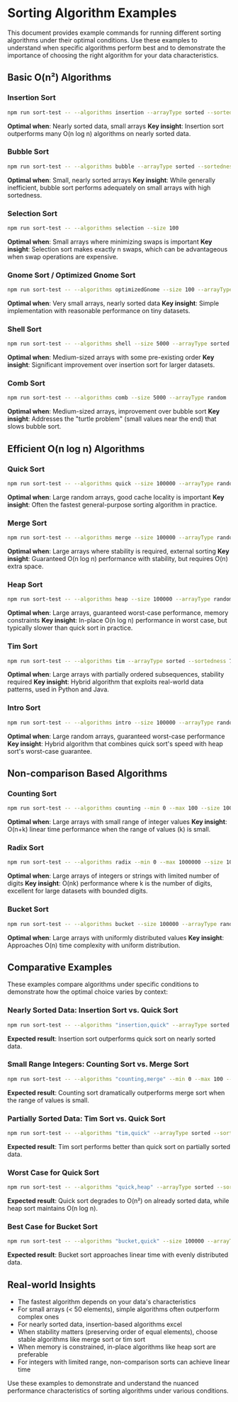 # Sorting Algorithm Examples

This document provides example commands for running different sorting algorithms under their optimal conditions. Use these examples to understand when specific algorithms perform best and to demonstrate the importance of choosing the right algorithm for your data characteristics.

## Basic O(n²) Algorithms

### Insertion Sort
```bash
npm run sort-test -- --algorithms insertion --arrayType sorted --sortedness 95 --size 10000
```
**Optimal when**: Nearly sorted data, small arrays
**Key insight**: Insertion sort outperforms many O(n log n) algorithms on nearly sorted data.

### Bubble Sort
```bash
npm run sort-test -- --algorithms bubble --arrayType sorted --sortedness 90 --size 1000
```
**Optimal when**: Small, nearly sorted arrays
**Key insight**: While generally inefficient, bubble sort performs adequately on small arrays with high sortedness.

### Selection Sort
```bash
npm run sort-test -- --algorithms selection --size 100
```
**Optimal when**: Small arrays where minimizing swaps is important
**Key insight**: Selection sort makes exactly n swaps, which can be advantageous when swap operations are expensive.

### Gnome Sort / Optimized Gnome Sort
```bash
npm run sort-test -- --algorithms optimizedGnome --size 100 --arrayType sorted --sortedness 80
```
**Optimal when**: Very small arrays, nearly sorted data
**Key insight**: Simple implementation with reasonable performance on tiny datasets.

### Shell Sort
```bash
npm run sort-test -- --algorithms shell --size 5000 --arrayType sorted --sortedness 50
```
**Optimal when**: Medium-sized arrays with some pre-existing order
**Key insight**: Significant improvement over insertion sort for larger datasets.

### Comb Sort
```bash
npm run sort-test -- --algorithms comb --size 5000 --arrayType random
```
**Optimal when**: Medium-sized arrays, improvement over bubble sort
**Key insight**: Addresses the "turtle problem" (small values near the end) that slows bubble sort.

## Efficient O(n log n) Algorithms

### Quick Sort
```bash
npm run sort-test -- --algorithms quick --size 100000 --arrayType random
```
**Optimal when**: Large random arrays, good cache locality is important
**Key insight**: Often the fastest general-purpose sorting algorithm in practice.

### Merge Sort
```bash
npm run sort-test -- --algorithms merge --size 100000 --arrayType random
```
**Optimal when**: Large arrays where stability is required, external sorting
**Key insight**: Guaranteed O(n log n) performance with stability, but requires O(n) extra space.

### Heap Sort
```bash
npm run sort-test -- --algorithms heap --size 100000 --arrayType random
```
**Optimal when**: Large arrays, guaranteed worst-case performance, memory constraints
**Key insight**: In-place O(n log n) performance in worst case, but typically slower than quick sort in practice.

### Tim Sort
```bash
npm run sort-test -- --algorithms tim --arrayType sorted --sortedness 70 --size 50000
```
**Optimal when**: Large arrays with partially ordered subsequences, stability required
**Key insight**: Hybrid algorithm that exploits real-world data patterns, used in Python and Java.

### Intro Sort
```bash
npm run sort-test -- --algorithms intro --size 100000 --arrayType random
```
**Optimal when**: Large random arrays, guaranteed worst-case performance
**Key insight**: Hybrid algorithm that combines quick sort's speed with heap sort's worst-case guarantee.

## Non-comparison Based Algorithms

### Counting Sort
```bash
npm run sort-test -- --algorithms counting --min 0 --max 100 --size 100000
```
**Optimal when**: Large arrays with small range of integer values
**Key insight**: O(n+k) linear time performance when the range of values (k) is small.

### Radix Sort
```bash
npm run sort-test -- --algorithms radix --min 0 --max 1000000 --size 100000
```
**Optimal when**: Large arrays of integers or strings with limited number of digits
**Key insight**: O(nk) performance where k is the number of digits, excellent for large datasets with bounded digits.

### Bucket Sort
```bash
npm run sort-test -- --algorithms bucket --size 100000 --arrayType random --min 0 --max 1000
```
**Optimal when**: Large arrays with uniformly distributed values
**Key insight**: Approaches O(n) time complexity with uniform distribution.

## Comparative Examples

These examples compare algorithms under specific conditions to demonstrate how the optimal choice varies by context:

### Nearly Sorted Data: Insertion Sort vs. Quick Sort
```bash
npm run sort-test -- --algorithms "insertion,quick" --arrayType sorted --sortedness 95 --size 10000
```
**Expected result**: Insertion sort outperforms quick sort on nearly sorted data.

### Small Range Integers: Counting Sort vs. Merge Sort
```bash
npm run sort-test -- --algorithms "counting,merge" --min 0 --max 100 --size 100000
```
**Expected result**: Counting sort dramatically outperforms merge sort when the range of values is small.

### Partially Sorted Data: Tim Sort vs. Quick Sort
```bash
npm run sort-test -- --algorithms "tim,quick" --arrayType sorted --sortedness 70 --size 50000
```
**Expected result**: Tim sort performs better than quick sort on partially sorted data.

### Worst Case for Quick Sort
```bash
npm run sort-test -- --algorithms "quick,heap" --arrayType sorted --sortedness 100 --size 10000
```
**Expected result**: Quick sort degrades to O(n²) on already sorted data, while heap sort maintains O(n log n).

### Best Case for Bucket Sort
```bash
npm run sort-test -- --algorithms "bucket,quick" --size 100000 --arrayType random --min 0 --max 100000
```
**Expected result**: Bucket sort approaches linear time with evenly distributed data.

## Real-world Insights

- The fastest algorithm depends on your data's characteristics
- For small arrays (< 50 elements), simple algorithms often outperform complex ones
- For nearly sorted data, insertion-based algorithms excel
- When stability matters (preserving order of equal elements), choose stable algorithms like merge sort or tim sort
- When memory is constrained, in-place algorithms like heap sort are preferable
- For integers with limited range, non-comparison sorts can achieve linear time

Use these examples to demonstrate and understand the nuanced performance characteristics of sorting algorithms under various conditions.

